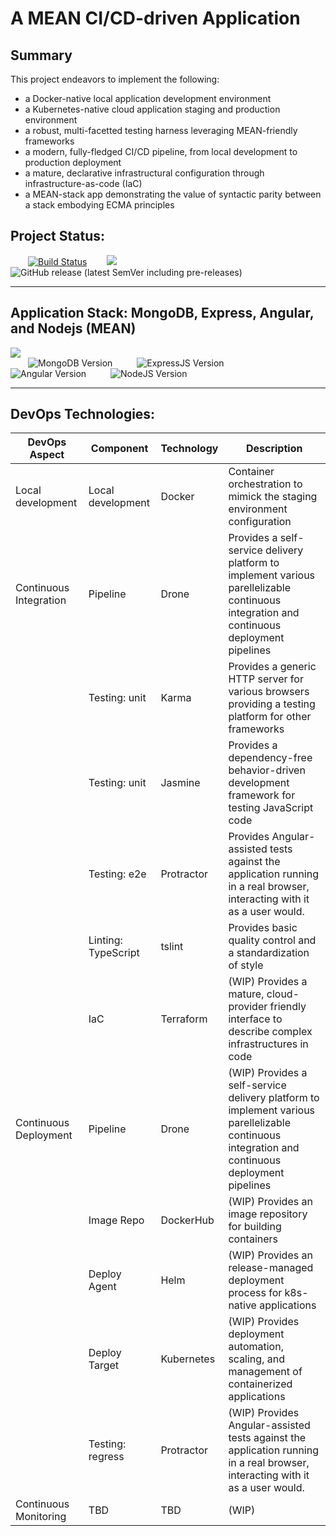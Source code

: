 # A MEAN CI/CD-driven Application

## Summary

This project endeavors to implement the following:
 - a Docker-native local application development environment
 - a Kubernetes-native cloud application staging and production environment
 - a robust, multi-facetted testing harness leveraging MEAN-friendly frameworks
 - a modern, fully-fledged CI/CD pipeline, from local development to production deployment
 - a mature, declarative infrastructural configuration through infrastructure-as-code (IaC)
 - a MEAN-stack app demonstrating the value of syntactic parity between a stack embodying ECMA principles


## Project Status:

&emsp;&emsp;[![Build Status](https://cloud.drone.io/api/badges/jrcasso/recruit-me/status.svg?ref=refs/heads/develop)](https://cloud.drone.io/jrcasso/recruit-me)
&emsp;&emsp;![](https://img.shields.io/github/issues/jrcasso/mean-demo)
&emsp;&emsp;![GitHub release (latest SemVer including pre-releases)](https://img.shields.io/github/v/release/jrcasso/mean-demo?include_prereleases)

---
## Application Stack: MongoDB, Express, Angular, and Nodejs (MEAN)

![](https://i.imgur.com/RYWrMBq.png)<br>
&emsp;&emsp;![MongoDB Version](https://img.shields.io/badge/MongoDB-v4.2.3-brightgreen)
&emsp;&emsp;&ensp;![ExpressJS Version](https://img.shields.io/badge/ExpressJS-v4.17.1-yellow)
&emsp;&emsp;&emsp;![Angular Version](https://img.shields.io/badge/Angular-v9.0.6-red)
&emsp;&emsp;&ensp;![NodeJS Version](https://img.shields.io/badge/NodsJS-v13.10.1-green)

---
## DevOps Technologies:

| DevOps Aspect | Component | Technology | Description |
| -------------| ------------- | ------------- | ------------------------------ |
|Local development|Local development|Docker|Container orchestration to mimick the staging environment configuration|
|Continuous Integration|Pipeline|Drone|Provides a self-service delivery platform to implement various parellelizable continuous integration and continuous deployment pipelines|
||Testing: unit|Karma|Provides a generic HTTP server for various browsers providing a testing platform for other frameworks|
||Testing: unit|Jasmine|Provides a dependency-free behavior-driven development framework for testing JavaScript code|
||Testing: e2e|Protractor|Provides Angular-assisted tests against the application running in a real browser, interacting with it as a user would.|
||Linting: TypeScript|tslint|Provides basic quality control and a standardization of style|
||IaC|Terraform|(WIP) Provides a mature, cloud-provider friendly interface to describe complex infrastructures in code|
|Continuous Deployment|Pipeline|Drone|(WIP) Provides a self-service delivery platform to implement various parellelizable continuous integration and continuous deployment pipelines|
||Image Repo|DockerHub|(WIP) Provides an image repository for building containers|
||Deploy Agent|Helm|(WIP) Provides an release-managed deployment process for k8s-native applications|
||Deploy Target|Kubernetes|(WIP) Provides deployment automation, scaling, and management of containerized applications|
||Testing: regress|Protractor|(WIP) Provides Angular-assisted tests against the application running in a real browser, interacting with it as a user would.|
|Continuous Monitoring|TBD|TBD|(WIP)

